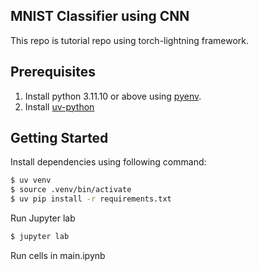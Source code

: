 ## MNIST Classifier using CNN
This repo is tutorial repo using torch-lightning framework.

## Prerequisites
1. Install python 3.11.10 or above using [pyenv](https://github.com/pyenv/pyenv).
2. Install [uv-python](https://github.com/astral-sh/uv)

## Getting Started
Install dependencies using following command:
```sh
$ uv venv
$ source .venv/bin/activate
$ uv pip install -r requirements.txt
```

Run Jupyter lab
```sh
$ jupyter lab
```

Run cells in main.ipynb
